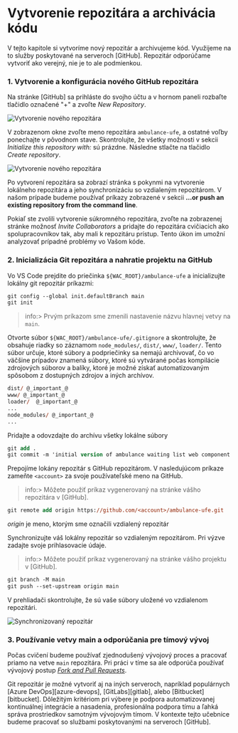 # Vytvorenie repozitára a archivácia kódu

V tejto kapitole si vytvoríme nový repozitár a archivujeme kód. Využijeme na to služby poskytované na serveroch [GitHub]. Repozitár odporúčame vytvoriť ako verejný, nie je to ale podmienkou.

### 1. Vytvorenie a konfigurácia nového GitHub repozitára

Na stránke [GitHub] sa prihláste do svojho účtu a v hornom paneli rozbaľte tlačidlo označené "+" a zvoľte _New Repository_.

![Vytvorenie nového repozitára](./img/020-01-NewRepo.png)

V zobrazenom okne zvoľte meno repozitára `ambulance-ufe`, a ostatné voľby ponechajte v pôvodnom stave. Skontrolujte, že všetky možnosti v sekcii _Initialize this repository with:_ sú prázdne. Následne stlačte na tlačidlo _Create repository_.

![Vytvorenie nového repozitára](./img/020-02-CreateRepo.png)

Po vytvorení repozitára sa zobrazí stránka s pokynmi na vytvorenie lokálneho repozitára a jeho synchronizáciu so vzdialeným repozitárom. V našom prípade budeme používať príkazy zobrazené v sekcii __…or push an existing repository from the command line__.

Pokiaľ ste zvolili vytvorenie súkromného repozitára, zvoľte na zobrazenej stránke možnosť _Invite Collaborators_ a pridajte do repozitára cvičiacich ako spolupracovníkov tak, aby mali k repozitáru prístup. Tento úkon im umožní analyzovať prípadné problémy vo Vašom kóde.

### 2. Inicializácia Git repozitára a nahratie projektu na GitHub

Vo VS Code prejdite do priečinka `${WAC_ROOT}/ambulance-ufe` a inicializujte lokálny git repozitár príkazmi:

```ps
git config --global init.defaultBranch main
git init
```

>info:> Prvým príkazom sme zmenili nastavenie názvu hlavnej vetvy na `main`.

Otvorte súbor `${WAC_ROOT}/ambulance-ufe/.gitignore` a skontrolujte, že obsahuje riadky so záznamom `node_modules/`, `dist/`, `www/`, `loader/`. Tento súbor určuje, ktoré súbory a podpriečinky sa nemajú archivovať, čo vo väčšine prípadov znamená súbory, ktoré sú vytvárané počas kompilácie zdrojových súborov a balíky, ktoré je možné získať automatizovaným spôsobom z dostupných zdrojov a iných archívov.

```ps
dist/ @_important_@
www/ @_important_@
loader/  @_important_@
...
node_modules/ @_important_@
...
```

Pridajte a odovzdajte do archívu všetky lokálne súbory

```ps
git add .
git commit -m 'initial version of ambulance waiting list web component'
```

Prepojíme lokány repozitár s GitHub repozitárom. V nasledujúcom príkaze zameňte `<account>` za svoje používateľské meno na GitHub.

>info:> Môžete použiť príkaz vygenerovaný na stránke vášho repozitára v [GitHub].

```ps
git remote add origin https://github.com/<account>/ambulance-ufe.git
```

_origin_ je meno, ktorým sme označili vzdialený repozitár

Synchronizujte váš lokálny repozitár so vzdialeným repozitárom. Pri výzve zadajte svoje prihlasovacie údaje.

>info:> Môžete použiť príkaz vygenerovaný na stránke vášho projektu v [GitHub].

```ps
git branch -M main
git push --set-upstream origin main
```

V prehliadači skontrolujte, že sú vaše súbory uložené vo vzdialenom repozitári.

![Synchronizovaný repozitár](./img/020-03-GitRepository.png)

### 3. Používanie vetvy main a odporúčania pre tímový vývoj

Počas cvičení budeme používať zjednodušený vývojový proces a pracovať priamo na vetve `main` repozitára. Pri práci v tíme sa ale odporúča používať vývojový postup [_Fork and Pull Requests_](https://gist.github.com/Chaser324/ce0505fbed06b947d962).

Git repozitár je možné vytvoriť aj na iných serveroch, napríklad populárnych [Azure DevOps][azure-devops], [GitLabs][gitlab], alebo [Bitbucket][bitbucket]. Dôležitým kritériom pri výbere je podpora automatizovanej kontinuálnej integrácie a nasadenia, profesionálna podpora tímu a ľahká správa prostriedkov samotným vývojovým tímom. V kontexte tejto učebnice budeme pracovať so službami poskytovanými na serveroch [GitHub].
